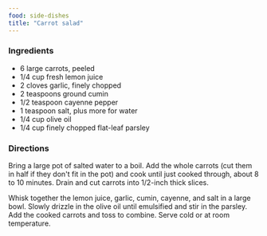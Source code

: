 ```yaml
---
food: side-dishes
title: "Carrot salad"
---
```


### Ingredients

- 6 large carrots, peeled
- 1/4 cup fresh lemon juice
- 2 cloves garlic, finely chopped
- 2 teaspoons ground cumin
- 1/2 teaspoon cayenne pepper
- 1 teaspoon salt, plus more for water
- 1/4 cup olive oil
- 1/4 cup finely chopped flat-leaf parsley

### Directions

Bring a large pot of salted water to a boil. Add the whole carrots (cut them in half if they don't fit in the pot) and cook until just cooked through, about 8 to 10 minutes. Drain and cut carrots into 1/2-inch thick slices.

Whisk together the lemon juice, garlic, cumin, cayenne, and salt in a large bowl. Slowly drizzle in the olive oil until emulsified and stir in the parsley. Add the cooked carrots and toss to combine. Serve cold or at room temperature.
